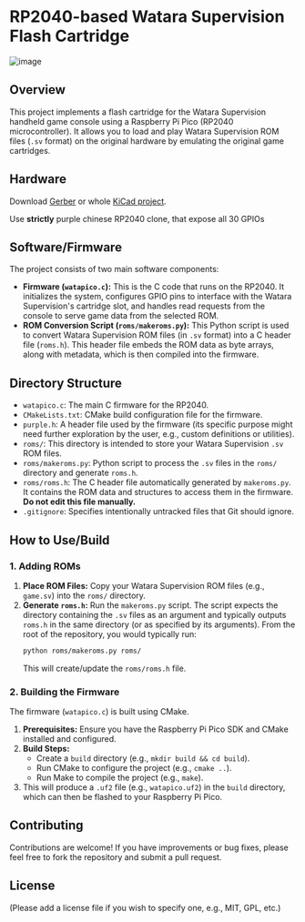 # RP2040-based Watara Supervision Flash Cartridge

![image](https://github.com/user-attachments/assets/b708a552-b319-4aea-887f-9cbb1108649a)


## Overview

This project implements a flash cartridge for the Watara Supervision handheld game console using a Raspberry Pi Pico (RP2040 microcontroller). It allows you to load and play Watara Supervision ROM files (`.sv` format) on the original hardware by emulating the original game cartridges.

## Hardware

Download [Gerber](https://github.com/xrip/watapico/raw/refs/heads/master/watara-cartridge-gerber.zip) or whole [KiCad project](https://github.com/xrip/watapico/raw/refs/heads/master/WatapicoCartrigeProject.zip).

Use **strictly** purple chinese RP2040 clone, that expose all 30 GPIOs

## Software/Firmware

The project consists of two main software components:

*   **Firmware (`watapico.c`):** This is the C code that runs on the RP2040. It initializes the system, configures GPIO pins to interface with the Watara Supervision's cartridge slot, and handles read requests from the console to serve game data from the selected ROM.
*   **ROM Conversion Script (`roms/makeroms.py`):** This Python script is used to convert Watara Supervision ROM files (in `.sv` format) into a C header file (`roms.h`). This header file embeds the ROM data as byte arrays, along with metadata, which is then compiled into the firmware.

## Directory Structure

*   `watapico.c`: The main C firmware for the RP2040.
*   `CMakeLists.txt`: CMake build configuration file for the firmware.
*   `purple.h`: A header file used by the firmware (its specific purpose might need further exploration by the user, e.g., custom definitions or utilities).
*   `roms/`: This directory is intended to store your Watara Supervision `.sv` ROM files.
*   `roms/makeroms.py`: Python script to process the `.sv` files in the `roms/` directory and generate `roms.h`.
*   `roms/roms.h`: The C header file automatically generated by `makeroms.py`. It contains the ROM data and structures to access them in the firmware. **Do not edit this file manually.**
*   `.gitignore`: Specifies intentionally untracked files that Git should ignore.

## How to Use/Build

### 1. Adding ROMs

1.  **Place ROM Files:** Copy your Watara Supervision ROM files (e.g., `game.sv`) into the `roms/` directory.
2.  **Generate `roms.h`:** Run the `makeroms.py` script. The script expects the directory containing the `.sv` files as an argument and typically outputs `roms.h` in the same directory (or as specified by its arguments). From the root of the repository, you would typically run:
    ```bash
    python roms/makeroms.py roms/
    ```
    This will create/update the `roms/roms.h` file.

### 2. Building the Firmware

The firmware (`watapico.c`) is built using CMake.

1.  **Prerequisites:** Ensure you have the Raspberry Pi Pico SDK and CMake installed and configured.
2.  **Build Steps:**
    *   Create a `build` directory (e.g., `mkdir build && cd build`).
    *   Run CMake to configure the project (e.g., `cmake ..`).
    *   Run Make to compile the project (e.g., `make`).
3.  This will produce a `.uf2` file (e.g., `watapico.uf2`) in the `build` directory, which can then be flashed to your Raspberry Pi Pico.

## Contributing

Contributions are welcome! If you have improvements or bug fixes, please feel free to fork the repository and submit a pull request.

## License

(Please add a license file if you wish to specify one, e.g., MIT, GPL, etc.)
